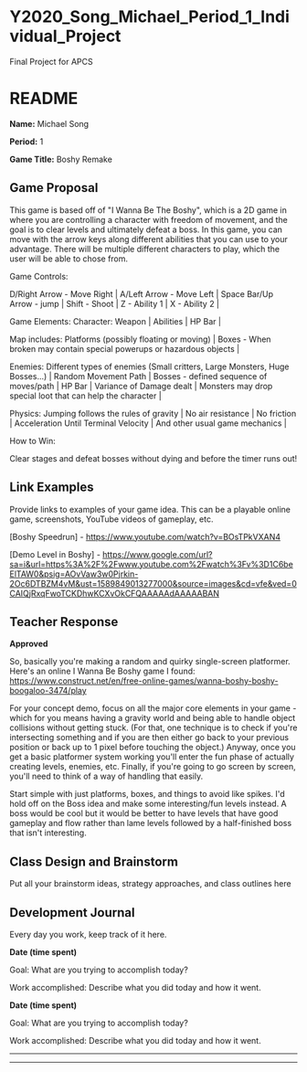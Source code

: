 # Y2020_Song_Michael_Period_1_Individual_Project
Final Project for APCS
# README #

**Name:**	Michael Song

**Period:**	1

**Game Title:** Boshy Remake

## Game Proposal ##

This game is based off of "I Wanna Be The Boshy", which is a 2D game in where you are controlling a character with freedom of movement,
and the goal is to clear levels and ultimately defeat a boss. In this game, you can move with the arrow keys
along different abilities that you can use to your advantage. There will be multiple different characters to play, which 
the user will be able to chose from.

Game Controls:

D/Right Arrow - Move Right |
A/Left Arrow - Move Left | 
Space Bar/Up Arrow - jump | 
Shift - Shoot | 
Z - Ability 1 | 
X - Ability 2 | 

Game Elements:
Character:
Weapon | 
Abilities | 
HP Bar | 

Map includes:
Platforms (possibly floating or moving) | 
Boxes - When broken may contain special powerups or hazardous objects | 

Enemies:
Different types of enemies (Small critters, Large Monsters, Huge Bosses...) | 
Random Movement Path | 
Bosses - defined sequence of moves/path | 
HP Bar | 
Variance of Damage dealt | 
Monsters may drop special loot that can help the character | 

Physics:
Jumping follows the rules of gravity | 
No air resistance | 
No friction | 
Acceleration Until Terminal Velocity | 
And other usual game mechanics | 

How to Win:

Clear stages and defeat bosses without dying and before the timer
runs out!

## Link Examples ##
Provide links to examples of your game idea.  This can be a playable online game, screenshots, YouTube videos of gameplay, etc.

[Boshy Speedrun] - https://www.youtube.com/watch?v=BOsTPkVXAN4

[Demo Level in Boshy] - https://www.google.com/url?sa=i&url=https%3A%2F%2Fwww.youtube.com%2Fwatch%3Fv%3D1C6beElTAW0&psig=AOvVaw3w0Pjrkin-2Oc6DTBZM4vM&ust=1589849013277000&source=images&cd=vfe&ved=0CAIQjRxqFwoTCKDhwKCXvOkCFQAAAAAdAAAAABAN

## Teacher Response ##

**Approved**

So, basically you're making a random and quirky single-screen platformer.  Here's an online I Wanna Be Boshy game I found:
https://www.construct.net/en/free-online-games/wanna-boshy-boshy-boogaloo-3474/play

For your concept demo, focus on all the major core elements in your game - which for you means having a gravity world and being able to handle object collisions without getting stuck.  (For that, one technique is to check if you're intersecting something and if you are then either go back to your previous position or back up to 1 pixel before touching the object.)  Anyway, once you get a basic platformer system working you'll enter the fun phase of actually creating levels, enemies, etc.  Finally, if you're going to go screen by screen, you'll need to think of a way of handling that easily.

Start simple with just platforms, boxes, and things to avoid like spikes.  I'd hold off on the Boss idea and make some interesting/fun levels instead.  A boss would be cool but it would be better to have levels that have good gameplay and flow rather than lame levels followed by a half-finished boss that isn't interesting.

## Class Design and Brainstorm ##

Put all your brainstorm ideas, strategy approaches, and class outlines here

## Development Journal ##

Every day you work, keep track of it here.

**Date (time spent)**

Goal:  What are you trying to accomplish today?

Work accomplished:  Describe what you did today and how it went.

**Date (time spent)**

Goal:  What are you trying to accomplish today?

Work accomplished:  Describe what you did today and how it went.

***
***
